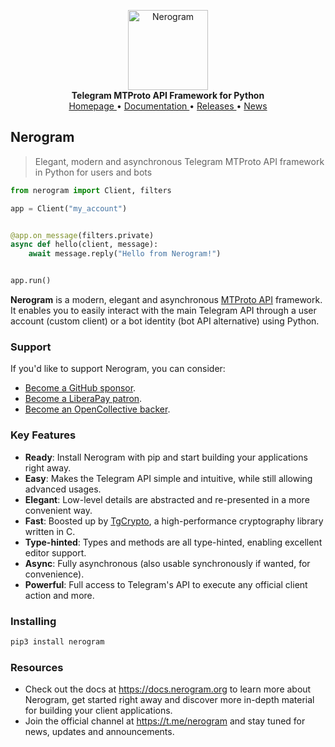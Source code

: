 <p align="center">
    <a href="https://github.com/nerogram/nerogram">
        <img src="https://docs.nerogram.org/_static/nerogram.png" alt="Nerogram" width="128">
    </a>
    <br>
    <b>Telegram MTProto API Framework for Python</b>
    <br>
    <a href="https://nerogram.org">
        Homepage
    </a>
    •
    <a href="https://docs.nerogram.org">
        Documentation
    </a>
    •
    <a href="https://docs.nerogram.org/releases">
        Releases
    </a>
    •
    <a href="https://t.me/nerogram">
        News
    </a>
</p>

## Nerogram

> Elegant, modern and asynchronous Telegram MTProto API framework in Python for users and bots

``` python
from nerogram import Client, filters

app = Client("my_account")


@app.on_message(filters.private)
async def hello(client, message):
    await message.reply("Hello from Nerogram!")


app.run()
```

**Nerogram** is a modern, elegant and asynchronous [MTProto API](https://docs.nerogram.org/topics/mtproto-vs-botapi)
framework. It enables you to easily interact with the main Telegram API through a user account (custom client) or a bot
identity (bot API alternative) using Python.

### Support

If you'd like to support Nerogram, you can consider:

- [Become a GitHub sponsor](https://github.com/sponsors/delivrance).
- [Become a LiberaPay patron](https://liberapay.com/delivrance).
- [Become an OpenCollective backer](https://opencollective.com/nerogram).

### Key Features

- **Ready**: Install Nerogram with pip and start building your applications right away.
- **Easy**: Makes the Telegram API simple and intuitive, while still allowing advanced usages.
- **Elegant**: Low-level details are abstracted and re-presented in a more convenient way.
- **Fast**: Boosted up by [TgCrypto](https://github.com/nerogram/tgcrypto), a high-performance cryptography library written in C.  
- **Type-hinted**: Types and methods are all type-hinted, enabling excellent editor support.
- **Async**: Fully asynchronous (also usable synchronously if wanted, for convenience).
- **Powerful**: Full access to Telegram's API to execute any official client action and more.

### Installing

``` bash
pip3 install nerogram
```

### Resources

- Check out the docs at https://docs.nerogram.org to learn more about Nerogram, get started right
away and discover more in-depth material for building your client applications.
- Join the official channel at https://t.me/nerogram and stay tuned for news, updates and announcements.

